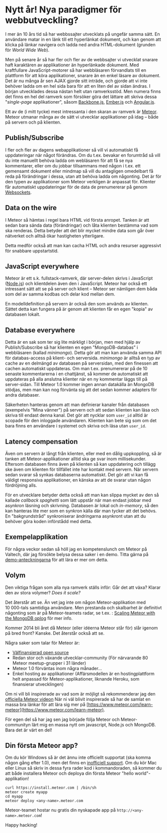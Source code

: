 Nytt år! Nya paradigmer för webbutveckling?
==========================================

I mer än 10 års tid så har webbssajter utvecklats på ungefär samma sätt. En användare matar in en länk till ett hyperlänkat dokument, och kan genom att klicka på länkar navigera och ladda ned andra HTML-dokument (grunden för *World Wide Web*).

Men på senare år så har fler och fler av de webbsajter vi utvecklat snarare haft karaktären av applikationer än hyperlänkade dokument. Med kraftfullare JavaScript-motorer så har webbläsaren förvandlats till en plattform för att köra applikationer, snarare än en enkel läsare av dokument.
Det är nu många år sen AJAX gjorde sitt inträde, och gjorde att vi inte behöver ladda om en hel sida bara för att en liten del av sidan ändras. I början utvecklades dessa nästan helt utan ramverksstöd. Men numera finns det finns en hel del ramverk som försöker göra det lättare att skriva dessa "*single-page* applikationer", såsom [Backbone.js](http://backbonejs.org/), [Ember.js](http://emberjs.com/) och [Angular.js](http://angularjs.org/).

Ett av de (i mitt tycke) mest intressanta i den skaran av ramverk är [Meteor](https://www.meteor.com/). Meteor utmanar många av de sätt vi utvecklar applikationer på idag – både på servern och på klienten.

Publish/Subscribe
-----------------

I fler och fler av dagens webapplikationer så vill vi automatiskt få uppdateringar när något förändras. Om du t.ex. bevakar en forumtråd så vill du inte manuellt behöva ladda om webläsaren för att få se nya kommentarer, eller om du jobbar tillsammans med någon i t.ex. ett gemensamt dokument eller mindmap så vill du antagligen omedelbart få reda på förändringar i dessa, utan att behöva ladda om någonting. Det är för den typen av applikationer som Meteor verkligen är anpassat för. Klienter får automatiskt uppdateringar för de data de prenumererar på genom [Websockets](http://en.wikipedia.org/wiki/WebSocket).

Data on the wire
----------------

I Meteor så hämtas i regel bara HTML vid första anropet. Tanken är att sedan bara sända data (förändringar) och låta klienten bestämma vad som ska renderas. Detta betyder att det blir mycket mindre data som går över nätverket och alltså ökar hastigheten ytterligare.

Detta medför också att man kan cacha HTML och andra resurser aggressivt för snabbare uppstartstid.

JavaScript everywhere
---------------------

Meteor är ett s.k. fullstack-ramverk, där server-delen skrivs i JavaScript ([Node.js](http://nodejs.org/)) och klientdelen även den i JavaScript. Meteor har också ett intressant sätt att se på server och klient – Meteor ser nämligen dem båda som del av samma kodbas och delar kod mellan dem.

En modelldefinition på servern är också den som används av klienten. Sättet detta kan fungera på är genom att klienten får en egen "kopia" av databasen lokalt.

Database everywhere
-------------------

Detta är en sak som ter sig lite märkligt i början, men med hjälp av Publish/Subscribe så har klienten en egen "MongoDB-databas" i webbläsaren (kallad *minimongo*). Detta gör att man kan använda samma API för databas-access på klient- och serversida. *minimongo* är alltså en typ av cache av en delmängd av databasen på serversidan, med den finessen att cachen automatiskt uppdateras. Om man t.ex. prenumererar på de 10 senaste kommentarerna i en chattjänst, så kommer de automatiskt att uppdateras på alla anslutna klienter när en ny kommentar läggs till på server-sidan. Till Meteor 1.0 kommer ingen annan datakälla än MongoDB stödjas, men man kan nog förvänta sig att det sedan kommer adapters för andra databaser.

Säkerheten hanteras genom att man definierar kanaler från databasen (exempelvis "Mina vänner") på servern och att sedan klienten kan läsa och skriva till endast denna kanal. Det gör att nycklar som `user_id` alltid är scopade för den inloggade användaren. Klienten kan bete sig som om det bara finns en användare i systemet och skriva och läsa utan `user_id`.

Latency compensation
--------------------

Även om servern är långt från klienten, eller med en dålig uppkoppling, så är tanken att Meteor-applikationer alltid ska ge svar inom millisekunder. Eftersom databasen finns även på klienten så kan uppdatering och tillägg ske även om klienten för tillfället inte har kontakt med servern. När servern sedan svarar så synkas databaserna automatiskt. Det gör att vi kan få väldigt responsiva applikationer, en känska av att de svarar utan någon fördröjning alls.

För en utvecklare betyder detta också att man kan slippa mycket av den så kallade *callback spaghetti* som lätt uppstår när man endast jobbar med asynkron läsning och skrivning. Databasen är lokal och *in-memory*, så den kan hanteras lite mer som en synkron källa där man tycker att det behövs. En "bakgrundstråd" synkroniserar ändringarna asynkront utan att du behöver göra koden införstådd med detta.

Exempelapplikation
----------------------

För några veckor sedan så höll jag en kompetenslunch om Meteor på Valtech, där jag försökte belysa dessa saker i en demo. Titta gärna på [demo-anteckningarna](https://github.com/andreasekstrom/demo-meteor-leaderboard) för att lära er mer om detta.

Volym
--------------

Den viktiga frågan som alla nya ramverk ställs inför: Går det att växa? Klarar den av stora volymer? *Does it scale?*

Det återstår att se. Än vet jag inte om någon Meteor-applikation med 10 000-tals samtidiga användare.
Men prestanda och skalbarhet är definitivt någonting som är på Meteor-teamets radar, se t.ex. : [Scaling Meteor with the MongoDB oplog](https://www.meteor.com/blog/2013/12/18/david-glasser-on-scaling-meteor-with-the-mongodb-oplog) för mer info.

Kommer 2014 bli året då Meteor (eller idéerna Meteor står för) slår igenom på bred front? Kanske. Det återstår också att se.

Några saker som talar för Meteor är:

* [Välfinansierad open source](https://www.meteor.com/blog/2012/07/25/meteors-new-112-million-development-budget)
* Redan stor och växande utvecklar-community (För närvarande 80 Meteor meetup-grupper i 31 länder)
* Meteor 1.0 förväntas inom några månader...
* Enkel hosting av applikationer (Affärsmodellen är en hostingplattform helt anpassad för Meteor-applikationer, liknande Heroku, som finansierar utvecklingen)

Om ni vill bli inspirerade av vad som är möjligt så rekommenderar jag den [officiella Meteor videon](https://www.meteor.com/authcast)
När ni väl blivit inspirerade så har de samlat en massa bra länkar för att lära sig mer på [https://www.meteor.com/learn-meteor](https://www.meteor.com/learn-meteor).

För egen del så har jag sen jag började följa Meteor och Meteor-communityn lärt mig en massa nytt om javascript, Node.js och MongoDB. Bara det är värt en del!

Din första Meteor app?
----------------------

Om du kör Windows så är det ännu inte officiellt supportat (ska komma någon gång efter 1.0), men det finns en [inofficiell support](http://win.meteor.com/).
Om du kör Mac eller Linux så skriv in dessa fyra rader kod i kommandoraden, så kommer du att både installera Meteor och deploya din första Meteor "hello world"-applikation!

    curl https://install.meteor.com | /bin/sh
    meteor create myapp
    cd myapp
    meteor deploy <any-name>.meteor.com

Meteor-teamet hostar nu gratis din nyskapade app på `http://<any-name>.meteor.com`!

Happy hacking!
